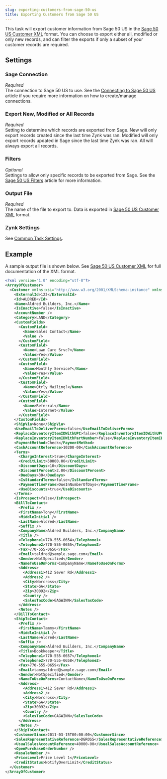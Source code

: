 ```yaml
---
slug: exporting-customers-from-sage-50-us
title: Exporting Customers from Sage 50 US
---
```

This task will export customer information from Sage 50 US in the [Sage 50 US Customer XML](sage-50-us-customer-xml) format. You can choose to export either all, modified or only new records, and can filter the exports if only a subset of your customer records are required.

## Settings
### Sage Connection
_Required_  
The connection to Sage 50 US to use. See the [Connecting to Sage 50 US](connecting-to-sage-50-us) article if you require more information on how to create/manage connections.

### Export New, Modified or All Records
_Required_  
Setting to determine which records are exported from Sage. New will only export records created since the last time Zynk was ran. Modified will only export records updated in Sage since the last time Zynk was ran. All will always export all records.

### Filters
_Optional_  
Settings to allow only specific records to be exported from Sage. See the [Sage 50 US Filters](sage-50-us-filters) article for more information.

### Output File
_Required_  
The name of the file to export to. Data is exported in [Sage 50 US Customer XML](sage-50-us-customer-xml) format.

### Zynk Settings
See [Common Task Settings](common-task-settings).

## Example
A sample output file is shown below. See [Sage 50 US Customer XML](sage-50-us-customer-xml) for full documentation of the XML format.
```xml
<?xml version="1.0" encoding="utf-8"?>
<ArrayOfCustomer>
  <Customer xmlns:xsi="http://www.w3.org/2001/XMLSchema-instance" xmlns:xsd="http://www.w3.org/2001/XMLSchema">
    <ExternalId>123</ExternalId>
    <Id>ALDRED</Id>
    <Name>Aldred Builders, Inc.</Name>
    <IsInactive>false</IsInactive>
    <AccountNumber />
    <Category>LAND</Category>
    <CustomFields>
      <CustomField>
        <Name>Sales Contact</Name>
        <Value />
      </CustomField>
      <CustomField>
        <Name>Lawn Care Srvc?</Name>
        <Value>Yes</Value>
      </CustomField>
      <CustomField>
        <Name>Monthly Service?</Name>
        <Value>Yes</Value>
      </CustomField>
      <CustomField>
        <Name>Qtrly Mailing?</Name>
        <Value>Yes</Value>
      </CustomField>
      <CustomField>
        <Name>Referral</Name>
        <Value>Internet</Value>
      </CustomField>
    </CustomFields>
    <ShipVia>None</ShipVia>
    <UseEmailToDeliverForms>false</UseEmailToDeliverForms>
    <ReplaceInventoryItemIDWithUPC>false</ReplaceInventoryItemIDWithUPC>
    <ReplaceInventoryItemIDWithPartNumber>false</ReplaceInventoryItemIDWithPartNumber>
    <PaymentMethod>Check</PaymentMethod>
    <CashAccountReference>10200-00</CashAccountReference>
    <Terms>
      <ChargeInterest>true</ChargeInterest>
      <CreditLimit>50000.00</CreditLimit>
      <DiscountDays>10</DiscountDays>
      <DiscountPercent>2.00</DiscountPercent>
      <DueDays>30</DueDays>
      <IsStandardTerms>false</IsStandardTerms>
      <PaymentTimeFrame>DueInNumberOfDays</PaymentTimeFrame>
      <UseDiscounts>true</UseDiscounts>
    </Terms>
    <IsProspect>false</IsProspect>
    <BillToContact>
      <Prefix />
      <FirstName>Tony</FirstName>
      <MiddleInitial />
      <LastName>Aldred</LastName>
      <Suffix />
      <CompanyName>Aldred Builders, Inc.</CompanyName>
      <Title />
      <Telephone1>770-555-0654</Telephone1>
      <Telephone2>770-555-0655</Telephone2>
      <Fax>770-555-0656</Fax>
      <Email>taldred@sample.sage.com</Email>
      <Gender>NotSpecified</Gender>
      <NameToUseOnForms>CompanyName</NameToUseOnForms>
      <Address>
        <Address1>412 Sever Rd</Address1>
        <Address2 />
        <City>Norcross</City>
        <State>GA</State>
        <Zip>30092</Zip>
        <Country />
        <SalesTaxCode>GAGWINN</SalesTaxCode>
      </Address>
      <Notes />
    </BillToContact>
    <ShipToContact>
      <Prefix />
      <FirstName>Tammy</FirstName>
      <MiddleInitial />
      <LastName>Aldred</LastName>
      <Suffix />
      <CompanyName>Aldred Builders, Inc.</CompanyName>
      <Title>Bookkeeper</Title>
      <Telephone1>770-555-0657</Telephone1>
      <Telephone2>770-555-0658</Telephone2>
      <Fax>770-555-0659</Fax>
      <Email>tammyaldred@sample.sage.com</Email>
      <Gender>NotSpecified</Gender>
      <NameToUseOnForms>ContactName</NameToUseOnForms>
      <Address>
        <Address1>412 Sever Rd</Address1>
        <Address2 />
        <City>Norcross</City>
        <State>GA</State>
        <Zip>30092</Zip>
        <Country />
        <SalesTaxCode>GAGWINN</SalesTaxCode>
      </Address>
      <Notes />
    </ShipToContact>
    <CustomerSince>2011-03-15T00:00:00</CustomerSince>
    <SalesRepresentativeReference>DGROSS</SalesRepresentativeReference>
    <UsualSalesAccountReference>40000-00</UsualSalesAccountReference>
    <OpenPurchaseOrderNumber />
    <ResaleNumber />
    <PriceLevel>Price Level 1</PriceLevel>
    <CreditStatus>NotifyOverLimit</CreditStatus>
  </Customer>
</ArrayOfCustomer>
```